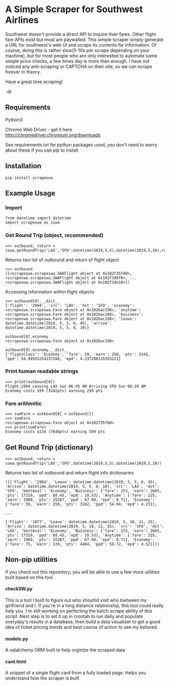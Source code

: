 # A Simple Scraper for Southwest Airlines

Southwest doesn't provide a direct API to inquire their fares. Other flight fare APIs exist but most are paywalled. This simple scraper simply generate a URL for southwest's web UI and scraps its contents for information. Of course, doing this is rather slow(5-10s per scrape depending on your machine), but for most people who are only interested to automate some simple price checks, a few times day is more than enough. I have not noticed any anti-scraping or CAPTCHA on their site, so we can scrape forever in theory.

Have a great time scraping!

-dr
## Requirements
Python3

Chrome Web Driver - get it here http://chromedriver.chromium.org/downloads

See requirements.txt for python packages used, you don't need to worry about these if you use pip to install 
## Installation
```
pip install scrapeswa
```
## Example Usage
### Import
```
from datetime import datetime
import scrapeswa as sswa
```

### Get Round Trip (object, recommended)
```
>>> outbound, return = sswa.getRoundTrip('LAX','SFO',datetime(2019,5,5),datetime(2019,5,10),returnObject=True)
```

Returns two list of outbound and return of flight object

```
>>> outbound
([<scrapeswa.scrapeswa.SWAFlight object at 0x102f35fd0>, <scrapeswa.scrapeswa.SWAFlight object at 0x102f3d0f0>, ... <scrapeswa.scrapeswa.SWAFlight object at 0x102f3de10>])
```

Accessing information within flight objects

```
>>> outbound[0].__dict__
{'flight': '2994', 'src': 'LAX', 'dst': 'SFO', 'economy': <scrapeswa.scrapeswa.Fare object at 0x102bac198>, 'anytime': <scrapeswa.scrapeswa.Fare object at 0x102bac208>, 'business': <scrapeswa.scrapeswa.Fare object at 0x102bac1d0>, 'leave': datetime.datetime(2019, 5, 5, 6, 45), 'arrive': datetime.datetime(2019, 5, 5, 8, 10)}

outbound[0].economy
<scrapeswa.scrapeswa.Fare object at 0x102bac198>

outbound[0].economy.__dict__
{'flightClass': 'Economy', 'fare': 59, 'earn': 250, 'pts': 3242, 'ppd': 54.94915254237288, 'epd': 4.237288135593221}
```

### Print human readable strings

```
>>> print(outbound[0])
Flight:2994 Leaving LAX Sun 06:45 AM Arriving SFO Sun 08:10 AM
Economy costs $59 (3242pts) earning 250 pts

```
### Fare arithmitic
```
>>> sumFare = outbound[0] + outbound[1]
>>> sumFare
<scrapeswa.scrapeswa.Fare object at 0x102f35f60>
>>> print(sumFare)
Economy costs $134 (7646pts) earning 589 pts
```
## Get Round Trip (dictionary)
```
>>> outbound, return = sswa.getRoundTrip('LAX','SFO',datetime(2019,5,5),datetime(2019,5,10))
```
Returns two list of outbound and return flight info dictionaries
```
([{'Flight': '2994', 'Leave': datetime.datetime(2019, 5, 5, 6, 45), 'Arrive': datetime.datetime(2019, 5, 5, 8, 10), 'src': 'LAX', 'dst': 'SFO', 'bestAval': 'Economy', 'Business': {'fare': 253, 'earn': 2665, 'pts': 17319, 'ppd': 68.45, 'epd': 10.53}, 'Anytime': {'fare': 225, 'earn': 1960, 'pts': 15287, 'ppd': 67.94, 'epd': 8.71}, 'Economy': {'fare': 59, 'earn': 250, 'pts': 3242, 'ppd': 54.94, 'epd': 4.23}},

...

{'Flight': '1077', 'Leave': datetime.datetime(2019, 5, 10, 21, 25), 'Arrive': datetime.datetime(2019, 5, 10, 22, 55), 'src': 'SFO', 'dst': 'LAX', 'bestAval': 'Economy', 'Business': {'fare': 253, 'earn': 2665, 'pts': 17319, 'ppd': 68.45, 'epd': 10.53}, 'Anytime': {'fare': 225, 'earn': 1960, 'pts': 15287, 'ppd': 67.94, 'epd': 8.71}, 'Economy': {'fare': 75, 'earn': 339, 'pts': 4404, 'ppd': 58.72, 'epd': 4.52}}])
```
## Non-pip utilities
If you check out this repository, you will be able to use a few more utilities built based on this tool.

#### checkSW.py
This is a tool I built to figure out who shouhld visit who bwtween my girlfriend and I. If you're in a long distance relationship, this tool could really help you. I'm still working on perfecting the batch scrape ability of this script. Next step is to set it up in crontab to run daily and populate everyday's results in a database, then build a data visualizer to get a good idea of ticket pricing trends and best course of action to see my beloved.

#### models.py
A sqlalchemy ORM built to help orginize the scraped data

#### card.html
A snippet of a single flight card from a fully loaded page. Helps you understand how the scraper is built
